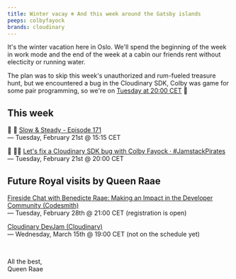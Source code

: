 ```yaml
---
title: Winter vacay ❄️ And this week around the Gatsby islands
peeps: colbyfayock
brands: cloudinary
---
```


It's the winter vacation here in Oslo. We'll spend the beginning of the week in work mode and the end of the week at a cabin our friends rent without electicity or running water.

The plan was to skip this week's unauthorized and rum-fueled treasure hunt, but we encountered a bug in the Cloudinary SDK, Colby was game for some pair programming, so we're on [Tuesday at 20:00 CET](https://www.youtube.com/live/c4lFOKA-QUg) 🔴

## This week

🔴 🐢 [Slow & Steady - Episode 171](https://www.youtube.com/live/J3CRGp68Q-0)\
— Tuesday, February 21st @ 15:15 CET

🔴 🏴‍☠️ [Let's fix a Cloudinary SDK bug with Colby Fayock · #JamstackPirates](https://www.youtube.com/live/c4lFOKA-QUg)\
— Tuesday, February 21st @ 20:00 CET

## Future Royal visits by Queen Raae

[Fireside Chat with Benedicte Raae: Making an Impact in the Developer Community (Codesmith)](https://app.codesmith.io/coding-events/fireside-chat-with-benedicte-raae-making-an-impact-in-the-developer-community/2409)\
— Tuesday, February 28th @ 21:00 CET (registration is open)

[Cloudinary DevJam (Cloudinary)](https://www.youtube.com/@Cloudinary/streams)\
— Wednesday, March 15th @ 19:00 CET (not on the schedule yet)

&nbsp;

All the best,\
Queen Raae
